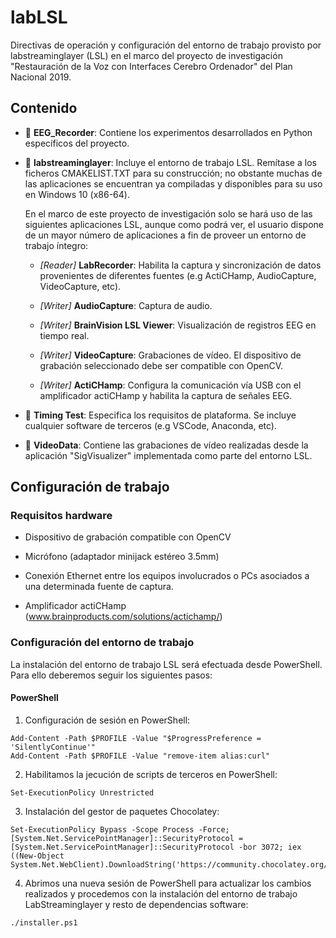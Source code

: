 # labLSL
Directivas de operación y configuración del entorno de trabajo provisto por labstreaminglayer (LSL) en el marco del proyecto de investigación "Restauración de la Voz con Interfaces Cerebro Ordenador" del Plan Nacional 2019.

## Contenido
- :file_folder: **EEG_Recorder**: Contiene los experimentos desarrollados en Python específicos del proyecto. 

- :file_folder: **labstreaminglayer**: Incluye el entorno de trabajo LSL. Remítase a los ficheros CMAKELIST.TXT para su construcción; no obstante muchas de las aplicaciones se encuentran ya compiladas y disponibles para su uso en Windows 10 (x86-64). 
  
  En el marco de este proyecto de investigación solo se hará uso de las siguientes aplicaciones LSL, aunque como podrá ver, el usuario dispone de un mayor número de aplicaciones a fin de proveer un entorno de trabajo íntegro: 

  - *[Reader]* **LabRecorder**: Habilita la captura y sincronización de datos provenientes de diferentes fuentes (e.g ActiCHamp, AudioCapture, VideoCapture, etc).
  
  - *[Writer]* **AudioCapture**: Captura de audio.
  
  - *[Writer]* **BrainVision LSL Viewer**: Visualización de registros EEG en tiempo real.
  
  - *[Writer]* **VideoCapture**: Grabaciones de vídeo. El dispositivo de grabación seleccionado debe ser compatible con OpenCV.
  
  - *[Writer]* **ActiCHamp**: Configura la comunicación vía USB con el amplificador actiCHamp y habilita la captura de señales EEG.
  
- :file_folder: **Timing Test**: Especifica los requisitos de plataforma. Se incluye cualquier software de terceros (e.g VSCode, Anaconda, etc). 

- :file_folder: **VideoData**: Contiene las grabaciones de vídeo realizadas desde la aplicación "SigVisualizer" implementada como parte del entorno LSL.

## Configuración de trabajo

### Requisitos hardware

- Dispositivo de grabación compatible con OpenCV

- Micrófono (adaptador minijack estéreo 3.5mm)

- Conexión Ethernet entre los equipos involucrados o PCs asociados a una determinada fuente de captura.

- Amplificador actiCHamp (www.brainproducts.com/solutions/actichamp/)

### Configuración del entorno de trabajo
La instalación del entorno de trabajo LSL será efectuada desde PowerShell. Para ello deberemos seguir los siguientes pasos:

#### PowerShell

1. Configuración de sesión en PowerShell:
```
Add-Content -Path $PROFILE -Value "$ProgressPreference = 'SilentlyContinue'"
Add-Content -Path $PROFILE -Value "remove-item alias:curl"
```

2. Habilitamos la jecución de scripts de terceros en PowerShell:
```
Set-ExecutionPolicy Unrestricted
```

3. Instalación del gestor de paquetes Chocolatey:
```
Set-ExecutionPolicy Bypass -Scope Process -Force; [System.Net.ServicePointManager]::SecurityProtocol = [System.Net.ServicePointManager]::SecurityProtocol -bor 3072; iex ((New-Object System.Net.WebClient).DownloadString('https://community.chocolatey.org/install.ps1'))
```
4. Abrimos una nueva sesión de PowerShell para actualizar los cambios realizados y procedemos con la instalación del entorno de trabajo LabStreaminglayer y resto de dependencias software:
```
./installer.ps1
```
